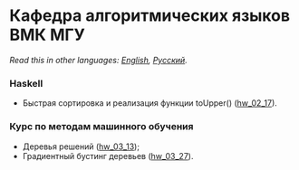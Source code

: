 # Кафедра алгоритмических языков ВМК МГУ

*Read this in other languages: [English](README.md), [Русский](README.ru.md).*

### Haskell
- Быстрая сортировка и реализация функции toUpper() ([hw_02_17](./haskell/hw_02_17)).

### Курс по методам машинного обучения
- Деревья решений ([hw_03_13](./machine_learning/hw_03_13));
- Градиентный бустинг деревьев ([hw_03_27](./machine_learning/hw_03_27)).
